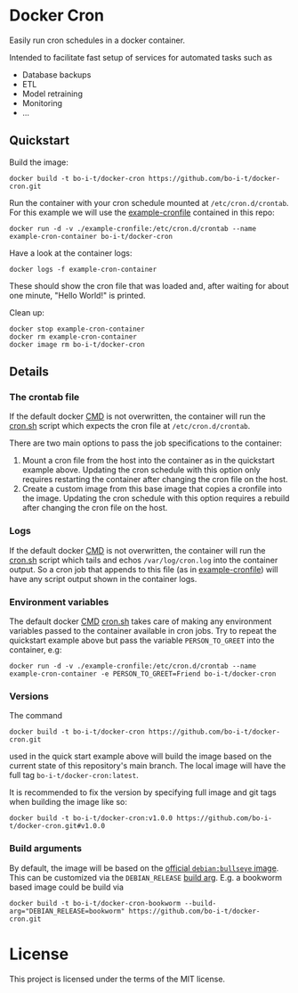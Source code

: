 # Docker Cron

Easily run cron schedules in a docker container.

Intended to facilitate fast setup of services for automated tasks such as
- Database backups
- ETL
- Model retraining
- Monitoring
- ...

## Quickstart

Build the image:
```
docker build -t bo-i-t/docker-cron https://github.com/bo-i-t/docker-cron.git
```

Run the container with your cron schedule mounted at `/etc/cron.d/crontab`. For this example we will use the
[example-cronfile](./example-cronfile) contained in this repo:
```
docker run -d -v ./example-cronfile:/etc/cron.d/crontab --name example-cron-container bo-i-t/docker-cron
```

Have a look at the container logs:
```
docker logs -f example-cron-container
```
These should show the cron file that was loaded and, after waiting for about one minute, "Hello World!" is printed.

Clean up:
```
docker stop example-cron-container
docker rm example-cron-container
docker image rm bo-i-t/docker-cron
```

## Details

### The crontab file

If the default docker [CMD](https://docs.docker.com/engine/reference/builder/#cmd) is not overwritten, the container will run the
[cron.sh](./cron.sh) script which expects the cron file at `/etc/cron.d/crontab`.

There are two main options to pass the job specifications to the container:

1. Mount a cron file from the host into the container as in the quickstart example above. Updating the cron schedule with this
option only requires restarting the container after changing the cron file on the host.
2. Create a custom image from this base image that copies a cronfile into the image. Updating the cron schedule with this option
requires a rebuild after changing the cron file on the host.

### Logs

If the default docker [CMD](https://docs.docker.com/engine/reference/builder/#cmd) is not overwritten, the container will run the
[cron.sh](./cron.sh) script which tails and echos `/var/log/cron.log` into the container output.
So a cron job that appends to this file (as in [example-cronfile](./example-cronfile)) will have any script output shown in the
container logs.

### Environment variables

The default docker [CMD](https://docs.docker.com/engine/reference/builder/#cmd) [cron.sh](./cron.sh) takes care of making any environment variables
passed to the container available in cron jobs.
Try to repeat the quickstart example above but pass the variable `PERSON_TO_GREET` into the container, e.g:
```
docker run -d -v ./example-cronfile:/etc/cron.d/crontab --name example-cron-container -e PERSON_TO_GREET=Friend bo-i-t/docker-cron
```

### Versions

The command
```
docker build -t bo-i-t/docker-cron https://github.com/bo-i-t/docker-cron.git
```
used in the quick start example above will build the image based on the current state of this repository's main branch. The local image
will have the full tag `bo-i-t/docker-cron:latest`.

It is recommended to fix the version by specifying full image and git tags when building the image like so:
```
docker build -t bo-i-t/docker-cron:v1.0.0 https://github.com/bo-i-t/docker-cron.git#v1.0.0
```

### Build arguments

By default, the image will be based on the [official `debian:bullseye` image](https://hub.docker.com/_/debian). This can be customized via the 
`DEBIAN_RELEASE` [build arg](https://docs.docker.com/build/guide/build-args/).
E.g. a bookworm based image could be build via
```
docker build -t bo-i-t/docker-cron-bookworm --build-arg="DEBIAN_RELEASE=bookworm" https://github.com/bo-i-t/docker-cron.git
```

# License

This project is licensed under the terms of the MIT license.